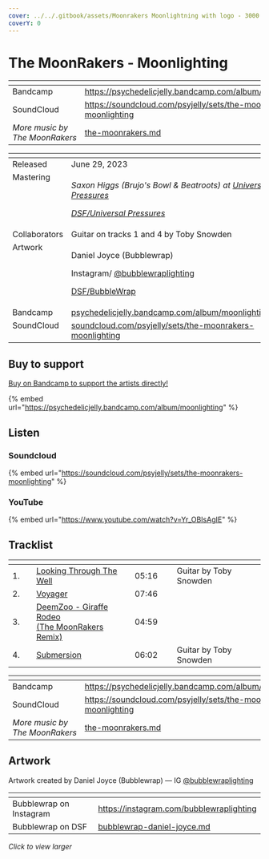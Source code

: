 ```yaml
---
cover: ../../.gitbook/assets/Moonrakers Moonlightning with logo - 3000.jpg
coverY: 0
---
```


# The MoonRakers - Moonlighting

<table data-view="cards"><thead><tr><th></th><th data-hidden data-card-target data-type="content-ref"></th></tr></thead><tbody><tr><td>Bandcamp</td><td><a href="https://psychedelicjelly.bandcamp.com/album/moonlighting">https://psychedelicjelly.bandcamp.com/album/moonlighting</a></td></tr><tr><td>SoundCloud</td><td><a href="https://soundcloud.com/psyjelly/sets/the-moonrakers-moonlighting">https://soundcloud.com/psyjelly/sets/the-moonrakers-moonlighting</a></td></tr><tr><td><em>More music by The MoonRakers</em></td><td><a href="../../artists/music/the-moonrakers.md">the-moonrakers.md</a></td></tr></tbody></table>

<table data-header-hidden><thead><tr><th width="156" valign="top"></th><th></th></tr></thead><tbody><tr><td valign="top">Released</td><td>June 29, 2023</td></tr><tr><td valign="top">Mastering</td><td><p><em>Saxon Higgs (Brujo's Bowl &#x26; Beatroots) at</em> <a href="https://www.facebook.com/universalpressures"><em>Universal Pressures</em></a> </p><p><a href="../../artists/mastering/universal-pressures.md"><em>DSF/Universal Pressures</em></a> </p></td></tr><tr><td valign="top">Collaborators</td><td>Guitar on tracks 1 and 4 by Toby Snowden</td></tr><tr><td valign="top">Artwork</td><td><p>Daniel Joyce (Bubblewrap) </p><p>Instagram/ <a href="https://www.instagram.com/bubblewraplighting/">@bubblewraplighting</a></p><p><a href="../../artists/graphic/bubblewrap-daniel-joyce.md">DSF/BubbleWrap</a> </p></td></tr><tr><td valign="top">Bandcamp</td><td><a href="https://psychedelicjelly.bandcamp.com/album/moonlighting">psychedelicjelly.bandcamp.com/album/moonlighting</a></td></tr><tr><td valign="top">SoundCloud</td><td><a href="https://soundcloud.com/psyjelly/sets/the-moonrakers-moonlighting">soundcloud.com/psyjelly/sets/the-moonrakers-moonlighting</a></td></tr></tbody></table>

## Buy to support

[Buy on Bandcamp to support the artists directly!](https://psychedelicjelly.bandcamp.com/album/moonlighting)&#x20;

{% embed url="https://psychedelicjelly.bandcamp.com/album/moonlighting" %}

## Listen

### Soundcloud

{% embed url="https://soundcloud.com/psyjelly/sets/the-moonrakers-moonlighting" %}

### YouTube

{% embed url="https://www.youtube.com/watch?v=Yr_OBIsAgIE" %}

## Tracklist

<table data-header-hidden><thead><tr><th width="40"></th><th width="223"></th><th width="79"></th><th width="203"></th></tr></thead><tbody><tr><td>1.</td><td><a href="https://psychedelicjelly.bandcamp.com/track/looking-through-the-well">Looking Through The Well</a> </td><td>05:16</td><td>Guitar by Toby Snowden</td></tr><tr><td>2.</td><td><a href="https://psychedelicjelly.bandcamp.com/track/voyager">Voyager</a> </td><td>07:46</td><td></td></tr><tr><td>3.</td><td><a href="https://psychedelicjelly.bandcamp.com/track/giraffe-rodeo-the-moonrakers-remix">DeemZoo - Giraffe Rodeo <br>(The MoonRakers Remix)</a> </td><td>04:59</td><td></td></tr><tr><td>4.</td><td><a href="https://psychedelicjelly.bandcamp.com/track/submersion">Submersion</a> </td><td>06:02</td><td>Guitar by Toby Snowden</td></tr></tbody></table>

<table data-view="cards"><thead><tr><th></th><th data-hidden data-card-target data-type="content-ref"></th></tr></thead><tbody><tr><td>Bandcamp</td><td><a href="https://psychedelicjelly.bandcamp.com/album/moonlighting">https://psychedelicjelly.bandcamp.com/album/moonlighting</a></td></tr><tr><td>SoundCloud</td><td><a href="https://soundcloud.com/psyjelly/sets/the-moonrakers-moonlighting">https://soundcloud.com/psyjelly/sets/the-moonrakers-moonlighting</a></td></tr><tr><td><em>More music by The MoonRakers</em></td><td><a href="../../artists/music/the-moonrakers.md">the-moonrakers.md</a></td></tr></tbody></table>

## Artwork

Artwork created by Daniel Joyce (Bubblewrap) — IG [@bubblewraplighting](https://www.instagram.com/bubblewraplighting/)

<table data-card-size="large" data-view="cards"><thead><tr><th></th><th data-type="content-ref"></th></tr></thead><tbody><tr><td>Bubblewrap on Instagram</td><td><a href="https://instagram.com/bubblewraplighting">https://instagram.com/bubblewraplighting</a></td></tr><tr><td>Bubblewrap on DSF</td><td><a href="../../artists/graphic/bubblewrap-daniel-joyce.md">bubblewrap-daniel-joyce.md</a></td></tr></tbody></table>

_Click to view larger_

<figure><img src="../../.gitbook/assets/Moonrakers Moonlightning with logo - 3000.jpg" alt=""><figcaption></figcaption></figure>
